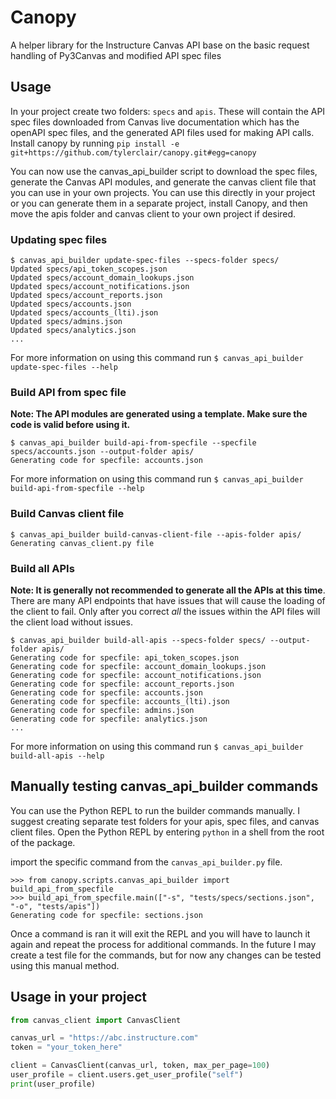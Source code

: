 # Canopy


A helper library for the Instructure Canvas API base on the basic request handling of Py3Canvas and modified API spec files

## Usage

In your project create two folders: `specs` and `apis`. These will contain the API spec files downloaded from Canvas live documentation which has the openAPI spec files, and the generated API files used for making API calls. Install canopy by running `pip install -e git+https://github.com/tylerclair/canopy.git#egg=canopy`

You can now use the canvas_api_builder script to download the spec files, generate the Canvas API modules, and generate the canvas client file that you can use in your own projects. You can use this directly in your project or you can generate them in a separate project, install Canopy, and then move the apis folder and canvas client to your own project if desired.

### Updating spec files

```
$ canvas_api_builder update-spec-files --specs-folder specs/
Updated specs/api_token_scopes.json
Updated specs/account_domain_lookups.json
Updated specs/account_notifications.json
Updated specs/account_reports.json
Updated specs/accounts.json
Updated specs/accounts_(lti).json
Updated specs/admins.json
Updated specs/analytics.json
...
```
For more information on using this command  run `$ canvas_api_builder update-spec-files --help`

### Build API from spec file
**Note: The API modules are generated using a template. Make sure the code is valid before using it.**

```
$ canvas_api_builder build-api-from-specfile --specfile specs/accounts.json --output-folder apis/
Generating code for specfile: accounts.json
```
For more information on using this command  run `$ canvas_api_builder build-api-from-specfile --help`

### Build Canvas client file
```
$ canvas_api_builder build-canvas-client-file --apis-folder apis/
Generating canvas_client.py file
```

### Build all APIs
**Note: It is generally not recommended to generate all the APIs at this time**. There are many API endpoints that have issues that will cause the loading of the client to fail. Only after you correct *all* the issues within the API files will the client load without issues.

```
$ canvas_api_builder build-all-apis --specs-folder specs/ --output-folder apis/
Generating code for specfile: api_token_scopes.json
Generating code for specfile: account_domain_lookups.json
Generating code for specfile: account_notifications.json
Generating code for specfile: account_reports.json
Generating code for specfile: accounts.json
Generating code for specfile: accounts_(lti).json
Generating code for specfile: admins.json
Generating code for specfile: analytics.json
...
```
For more information on using this command  run `$ canvas_api_builder build-all-apis --help`


## Manually testing canvas_api_builder commands

You can use the Python REPL to run the builder commands manually. I suggest creating separate test folders for your apis, spec files, and canvas client files. Open the Python REPL by entering `python` in a shell from the root of the package.

import the specific command from the `canvas_api_builder.py` file.
```
>>> from canopy.scripts.canvas_api_builder import build_api_from_specfile
>>> build_api_from_specfile.main(["-s", "tests/specs/sections.json", "-o", "tests/apis"])
Generating code for specfile: sections.json
```
Once a command is ran it will exit the REPL and you will have to launch it again and repeat the process for additional commands. In the future I may create a test file for the commands, but for now any changes can be tested using this manual method.

## Usage in your project

```python
from canvas_client import CanvasClient

canvas_url = "https://abc.instructure.com"
token = "your_token_here"

client = CanvasClient(canvas_url, token, max_per_page=100)
user_profile = client.users.get_user_profile("self")
print(user_profile)
```